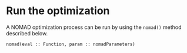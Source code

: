 # Run the optimization

A NOMAD optimization process can be run by using the `nomad()` method described below.

```@docs
nomad(eval :: Function, param :: nomadParameters)
```
